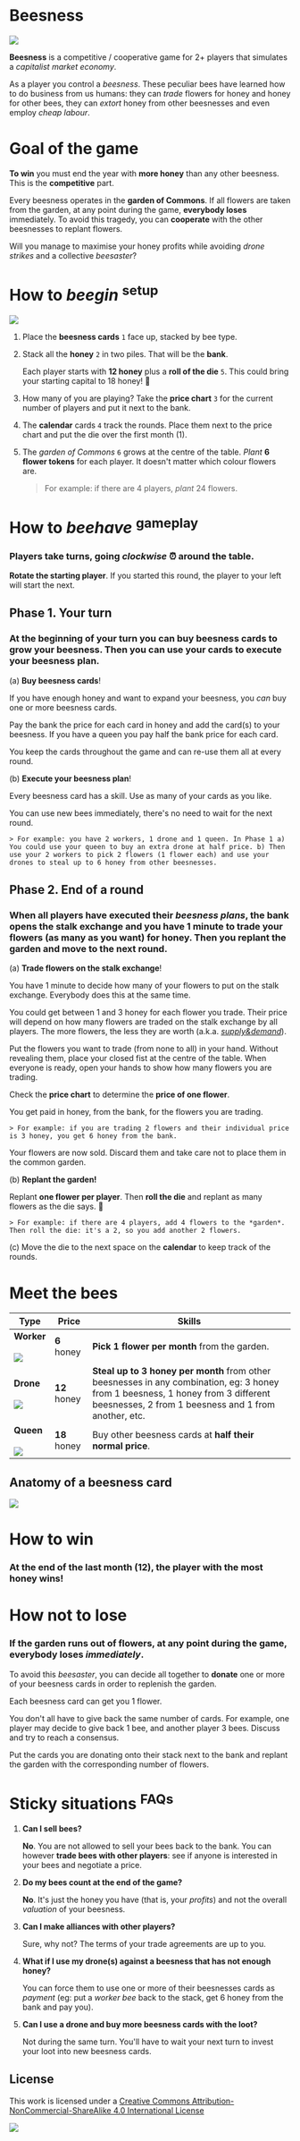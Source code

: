# Beesness

![](assets/bees.png)

**Beesness** is a competitive / cooperative game for 2+ players that simulates a *capitalist market economy*. 

As a player you control a *beesness*. These peculiar bees have learned how to do business from us humans: they can *trade* flowers for honey and honey for other bees, they can *extort* honey from other beesnesses and even employ *cheap labour*. 

<!-- I think although cool, calling it beesness vs player throughout the manual can be confusing-->

# Goal of the game

**To win** you must end the year with **more honey** than any other beesness. This is the **competitive** part.

Every beesness operates in the **garden of Commons**. If all flowers are taken from the garden, at any point during the game, **everybody loses** immediately. To avoid this tragedy, you can **cooperate** with the other beesnesses to replant flowers.

Will you manage to maximise your honey profits while avoiding *drone strikes* and a collective *beesaster*?



# How to *beegin* <sup>setup</sup>

![](assets/setup.png)

1. Place the **beesness cards** `1` face up, stacked by bee type.
2. Stack all the **honey** `2` in two piles. That will be the **bank**. 

	Each player starts with **12 honey** plus a **roll of the die** `5`. This could bring your starting capital to 18 honey! :game_die:
3. How many of you are playing? Take the **price chart** `3` for the current number of players and put it next to the bank. 
4. The **calendar** cards `4` track the rounds. Place them next to the price chart and put the die over the first month (1).
5. The *garden of Commons* `6` grows at the centre of the table. *Plant* **6 flower tokens** for each player. It doesn't matter which colour flowers are.

	> For example: if there are 4 players, *plant* 24 flowers. 



# How to *beehave* <sup>gameplay</sup> 

### Players take turns, going *clockwise* :alarm_clock: around the table.

**Rotate the starting player**. If you started this round, the player to your left will start the next.

<!-- Any 1st player token/meeple? -->


<!--
## Who starts the round?

There are two ways to decide this:

1. By **bidding honey**, a.k.a. *beedding*. The highest *beedder* pays the bank and gets the right to execute their *beesness plan* before all other players.
	
	If you wish, you can *beed* to start at the beginning of every round.
2. If nobody wants to *beed*, then you will **rotate the starting player**. If you started this round, the player to your left will start the next.
-->


## Phase 1. Your turn

### At the beginning of your turn you can **buy beesness cards** to grow your beesness. Then you can use your cards to **execute your beesness plan**.

(a) **Buy beesness cards**!

If you have enough honey and want to expand your beesness, you *can* buy one or more beesness cards. 
	
Pay the bank the price for each card in honey and add the card(s) to your beesness. If you have a queen you pay half the bank price for each card. 
	
You keep the cards throughout the game and can re-use them all at every round.

(b) **Execute your beesness plan**!  

Every beesness card has a skill. Use as many of your cards as you like. 

You can use new bees immediately, there's no need to wait for the next round.
	
	> For example: you have 2 workers, 1 drone and 1 queen. In Phase 1 a) You could use your queen to buy an extra drone at half price. b) Then use your 2 workers to pick 2 flowers (1 flower each) and use your drones to steal up to 6 honey from other beesnesses.
	
<!-- This makes the queen's function clearer that it's implemented in the buying phase only-->


## Phase 2. End of a round

### When all players have executed their *beesness plans*, the bank opens the **stalk exchange** and you have 1 minute to trade your flowers (as many as you want) for honey. Then you **replant the garden** and move to the next round.

(a) **Trade flowers on the stalk exchange**!

You have 1 minute to decide how many of your flowers to put on the stalk exchange. Everybody does this at the same time.
	
You could get between 1 and 3 honey for each flower you trade. Their price will depend on how many flowers are traded on the stalk exchange by all players. The more flowers, the less they are worth (a.k.a. [*supply&demand*](https://en.wikipedia.org/wiki/Supply_and_demand)).
	
Put the flowers you want to trade (from none to all) in your hand. Without revealing them, place your closed fist at the centre of the table. When everyone is ready, open your hands to show how many flowers you are trading.

Check the **price chart** to determine the **price of one flower**.
 
You get paid in honey, from the bank, for the flowers you are trading. 
	
	> For example: if you are trading 2 flowers and their individual price is 3 honey, you get 6 honey from the bank.

Your flowers are now sold. Discard them and take care not to place them in the common garden.

(b) **Replant the garden!**

   Replant **one flower per player**. Then **roll the die** and replant as many flowers as the die says. :game_die:

	> For example: if there are 4 players, add 4 flowers to the *garden*. Then roll the die: it's a 2, so you add another 2 flowers.

(c) Move the die to the next space on the **calendar** to keep track of the rounds.



# Meet the bees

Type | Price | Skills
---- | ----- | ------
**Worker** <br><br>![](assets/worker-bee.png) | **6** honey | **Pick 1 flower per month** from the garden. 
**Drone** <br><br>![](assets/drone-bee.png) | **12** honey | **Steal up to 3 honey per month** from other beesnesses in any combination, eg: 3 honey from 1 beesness, 1 honey from 3 different beesnesses, 2 from 1 beesness and 1 from another, etc.
**Queen** <br><br>![](assets/queen.png) | **18** honey | Buy other beesness cards at **half their normal price**. 


## Anatomy of a beesness card

![](assets/anatomy.png)



# How to win

### At the end of the last month (12), **the player with the most honey wins!**



# How not to lose

### If the garden runs out of flowers, at any point during the game, everybody loses *immediately*.

To avoid this *beesaster*, you can decide all together to **donate** one or more of your beesness cards in order to replenish the garden. 

Each beesness card can get you 1 flower. 

You don't all have to give back the same number of cards. For example, one player may decide to give back 1 bee, and another player 3 bees. Discuss and try to reach a consensus. 

Put the cards you are donating onto their stack next to the bank and replant the garden with the corresponding number of flowers.

<!-- It's not clear to me when this should happen, I think maybe you need to add a checkpoint during the phases. For example if in the phase 2 (b) replanting there are no flowers in the garden then a consensus has to be made before replanting. More interestingly it could be made into a similar mechanic as the market.

Everyone grabs one flower token and decides to either secretly put in their hand (I agree to donate a bee) or not (I don't agree). So the incentive is to not donate your bee but if everyone is selfish GAME OVER-->

# Sticky situations <sup>FAQs</sup>   

1. **Can I sell bees?**

	**No**. You are not allowed to sell your bees back to the bank. You can however **trade bees with other players**: see if anyone is interested in your bees and negotiate a price.
	
	<!-- You cannot dismiss bees. You can only make them redundant if you're being attacked by a drone and don't have enough honey -->
	
	<!-- I didn't know this rule? is it new? it changes the game somewhat -->
2. **Do my bees count at the end of the game?**

	**No**. It's just the honey you have (that is, your *profits*) and not the overall *valuation* of your beesness. 
3. **Can I make alliances with other players?**

	Sure, why not? The terms of your trade agreements are up to you. 
4. **What if I use my drone(s) against a beesness that has not enough honey?**

	You can force them to use one or more of their beesnesses cards as *payment* (eg: put a *worker bee* back to the stack, get 6 honey from the bank and pay you).
5. **Can I use a drone and buy more beesness cards with the loot?**

	Not during the same turn. You'll have to wait your next turn to invest your loot into new beesness cards.




## License

This work is licensed under a [Creative Commons Attribution-NonCommercial-ShareAlike 4.0 International License](http://creativecommons.org/licenses/by-nc-sa/4.0)

[![](http://mirrors.creativecommons.org/presskit/buttons/88x31/svg/by-nc-sa.svg)](http://creativecommons.org/licenses/by-nc-sa/4.0)

